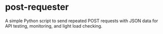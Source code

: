 # post-requester
A simple Python script to send repeated POST requests with JSON data for API testing, monitoring, and light load checking.
